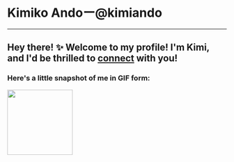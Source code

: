 # Kimiko Andoー@kimiando
---
Hey there! ✨ Welcome to my profile! I'm Kimi, and I'd be thrilled to [connect](https://www.linkedin.com/in/kimiandoo/) with you!
---
### Here's a little snapshot of me in GIF form: 
<img src="https://media.giphy.com/media/v1.Y2lkPTc5MGI3NjExNjBsNG5pa2J1cHlrNmUzMnpic2VzaDQzZmpiZnduZzNwM2kxZGgwMCZlcD12MV9pbnRlcm5hbF9naWZfYnlfaWQmY3Q9Zw/CuuSHzuc0O166MRfjt/giphy.gif" width="150" height="150"/>

<!--
**kimiando/kimiando** is a ✨ _special_ ✨ repository because its `README.md` (this file) appears on your GitHub profile.

Here are some ideas to get you started:

- 🔭 I’m currently working on ...
- 🌱 I’m currently learning ...
- 👯 I’m looking to collaborate on ...
- 🤔 I’m looking for help with ...
- 💬 Ask me about ...
- 📫 How to reach me: ...
- 😄 Pronouns: ...
- ⚡ Fun fact: ...
-->
